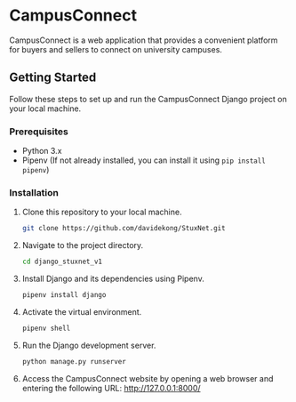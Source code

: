 # CampusConnect

CampusConnect is a web application that provides a convenient platform for buyers and sellers to connect on university campuses.

## Getting Started

Follow these steps to set up and run the CampusConnect Django project on your local machine.

### Prerequisites

- Python 3.x
- Pipenv (If not already installed, you can install it using `pip install pipenv`)

### Installation

1. Clone this repository to your local machine.

   ```bash
   git clone https://github.com/davidekong/StuxNet.git
   ```
   
2. Navigate to the project directory.
   
    ```bash
    cd django_stuxnet_v1
    ```

3. Install Django and its dependencies using Pipenv.
    ```bash
    pipenv install django 
    ```

4. Activate the virtual environment.
    ```bash
    pipenv shell
    ```

5. Run the Django development server.
    ```bash
    python manage.py runserver
    ```

6. Access the CampusConnect website by opening a web browser and entering the following URL:
    http://127.0.0.1:8000/
